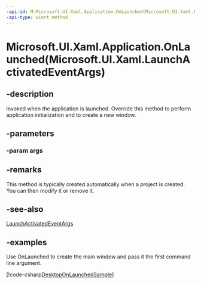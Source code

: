 ```yaml
---
-api-id: M:Microsoft.UI.Xaml.Application.OnLaunched(Microsoft.UI.Xaml.LaunchActivatedEventArgs)
-api-type: winrt method
---
```


# Microsoft.UI.Xaml.Application.OnLaunched(Microsoft.UI.Xaml.LaunchActivatedEventArgs)

<!--
protected virtual void OnLaunched (Microsoft.UI.Xaml.LaunchActivatedEventArgs args);
-->

## -description

Invoked when the application is launched. Override this method to perform application initialization and to create a new window.

## -parameters

### -param args

## -remarks

This method is typically created automatically when a project is created. You can then modify it or remove it.

## -see-also

[LaunchActivatedEventArgs](launchactivatedeventargs.md)

## -examples

Use OnLaunched to create the main window and pass it the first command line argument.

[!code-csharp[DesktopOnLaunchedSample](../microsoft.ui.xaml/code/Application_OnLaunchedSample/MainPage.xaml.cs#SnippetDesktopOnLaunchedSample)]
